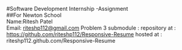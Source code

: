#Software Development Internship -Assignment<br>
##For Newton School<br>
Name:Ritesh Patel<br>
Email: riteshp112@gmail.com
Problem 3 submodule : 
repository at : https://github.com/riteshp112/Responsive-Resume
hosted at : riteshp112.github.com/Responsive-Resume
